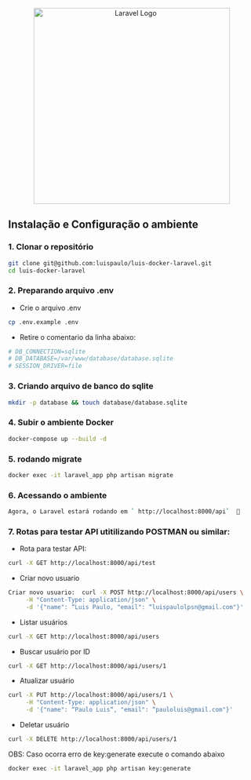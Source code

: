 <p align="center"><a href="https://laravel.com" target="_blank"><img src="https://raw.githubusercontent.com/laravel/art/master/logo-lockup/5%20SVG/2%20CMYK/1%20Full%20Color/laravel-logolockup-cmyk-red.svg" width="400" alt="Laravel Logo"></a></p>

##  Instalação e Configuração o ambiente 

### 1. Clonar o repositório
```bash
git clone git@github.com:luispaulo/luis-docker-laravel.git
cd luis-docker-laravel
```

### 2. Preparando arquivo .env
- Crie o arquivo .env
```bash
cp .env.example .env
```

- Retire o comentario da linha abaixo:
```bash
# DB_CONNECTION=sqlite
# DB_DATABASE=/var/www/database/database.sqlite
# SESSION_DRIVER=file
```

### 3. Criando arquivo de banco do sqlite 
```bash
mkdir -p database && touch database/database.sqlite
```

### 4. Subir o ambiente Docker
```bash
docker-compose up --build -d
```

### 5. rodando migrate
```bash
docker exec -it laravel_app php artisan migrate
```

### 6. Acessando o ambiente

```bash
Agora, o Laravel estará rodando em ` http://localhost:8000/api`  🚀
```

### 7. Rotas para testar API utitilizando POSTMAN ou similar:

- Rota para testar API:
```bash
curl -X GET http://localhost:8000/api/test
```

- Criar novo usuario
```bash
Criar novo usuario:  curl -X POST http://localhost:8000/api/users \
     -H "Content-Type: application/json" \
     -d '{"name": “Luis Paulo, "email": “luispaulolpsn@gmail.com"}'
```

- Listar usuários
```bash
curl -X GET http://localhost:8000/api/users
```

- Buscar usuário por ID
```bash
curl -X GET http://localhost:8000/api/users/1
```

- Atualizar usuário
```bash
curl -X PUT http://localhost:8000/api/users/1 \
     -H "Content-Type: application/json" \
     -d '{"name": “Paulo Luis“, "email": “pauloluis@gmail.com"}'
```

- Deletar usuário
```bash
curl -X DELETE http://localhost:8000/api/users/1
```


OBS: Caso ocorra erro de key:generate execute o comando abaixo

```bash
docker exec -it laravel_app php artisan key:generate
```
